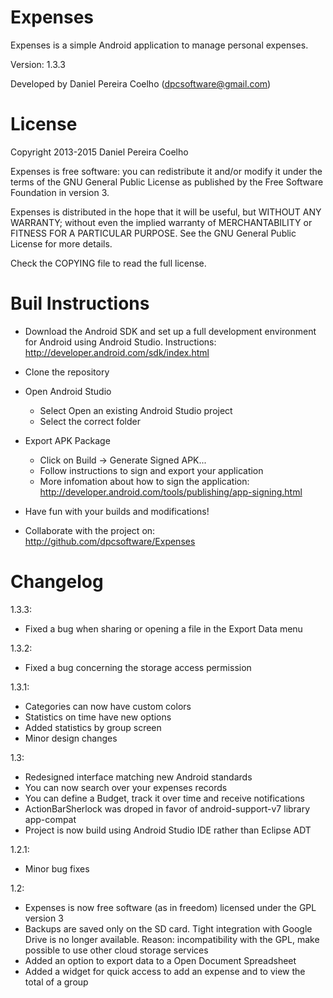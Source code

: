 # Expenses

Expenses is a simple Android application to manage personal
expenses.

Version: 1.3.3

Developed by Daniel Pereira Coelho (dpcsoftware@gmail.com)

# License

Copyright 2013-2015 Daniel Pereira Coelho
   
Expenses is free software: you can redistribute it and/or modify
it under the terms of the GNU General Public License as published by
the Free Software Foundation in version 3.

Expenses is distributed in the hope that it will be useful,
but WITHOUT ANY WARRANTY; without even the implied warranty of
MERCHANTABILITY or FITNESS FOR A PARTICULAR PURPOSE.  See the
GNU General Public License for more details.

Check the COPYING file to read the full license.

# Buil Instructions

* Download the Android SDK and set up a full development
environment for Android using Android Studio. Instructions:
http://developer.android.com/sdk/index.html

* Clone the repository

* Open Android Studio
  * Select Open an existing Android Studio project
  * Select the correct folder

* Export APK Package
  * Click on Build -> Generate Signed APK...
  * Follow instructions to sign and export your application
  * More infomation about how to sign the application: http://developer.android.com/tools/publishing/app-signing.html

* Have fun with your builds and modifications!

* Collaborate with the project on: http://github.com/dpcsoftware/Expenses

# Changelog

1.3.3:

* Fixed a bug when sharing or opening a file in the Export Data menu

1.3.2:

* Fixed a bug concerning the storage access permission

1.3.1:

* Categories can now have custom colors
* Statistics on time have new options
* Added statistics by group screen
* Minor design changes

1.3:

* Redesigned interface matching new Android standards
* You can now search over your expenses records
* You can define a Budget, track it over time and receive notifications
* ActionBarSherlock was droped in favor of android-support-v7 library app-compat
* Project is now build using Android Studio IDE rather than Eclipse ADT

1.2.1:

* Minor bug fixes

1.2:

* Expenses is now free software (as in freedom) licensed under the GPL version 3
* Backups are saved only on the SD card. Tight integration with Google Drive is no longer available. Reason: incompatibility with the GPL, make possible to use other cloud storage services
* Added an option to export data to a Open Document Spreadsheet
* Added a widget for quick access to add an expense and to view the total of a group
